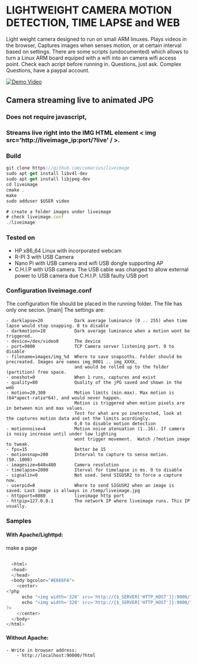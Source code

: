 # LIGHTWEIGHT CAMERA MOTION DETECTION, TIME LAPSE and WEB 

Light weight camera designed to run on small ARM linuxes. Plays videos in the browser, Captures images when
senses motion, or at certain interval based on settings. There are some scripts (undocumented) which allows to turn
a Linux ARM board equiped with a wifi into an camera wifi access point. Check each acript before running in.
Questions, just ask. Complex Questions, have a paypal account.

[![Demo Video](https://github.com/comarius/liveimage/blob/master/v4l2n.png?raw=true)](https://youtu.be/gebbErEJj1A)

## Camera streaming live to animated JPG 
### Does not require javascript, 
### Streams live right into the  IMG HTML element  &lt; img src='http://liveimage_ip:port/?live' / &gt;.

### Build

```javascript
git clone https://github.com/comarius/liveimage
sudo apt-get install libv4l-dev
sudo apt-get install libjpeg-dev
cd liveimage
cmake .
make
sudo adduser $USER video

# create a folder images under liveimage
# check liveimage.conf
./liveimage
```

### Tested on

  - HP x86_64 Linux with incorporated webcam
  - R-PI 3 with USB Camera
  - Nano Pi with USB camera and wifi USB dongle supporting AP
  - C.H.I.P with USB camera. The USB cable was changed to allow external power to USB camera due C.H.I.P. USB faulty USB port
  
### Configuration liveimage.conf
The configuration file should be placed in the running folder. The file has only one secion. [main]
The settings are:

    - darklapse=20            Dark average luminance (0 .. 255) when time lapse would stop snapping. 0 to disable
    - darkmotion=10           Dark average luminance when a motion wont be triggered.
    - device=/dev/video0      The device
    - port=9000               TCP Camera server listening port. 0 to disable
    - filename=images/img_%d  Where to save snapsoths. Folder should be precreated. Images are names img_0001 .. img_XXXX, 
                              and would be rolled up to the folder (partition) free space.
    - oneshot=0               When 1 runs, captures and exist
    - quality=80              Quality of the jPG saved and shown in the web
    - motion=20,300           Motion limits (min.max). Max motion is (64*apect-ratio*64), and would never happen. 
                              Motion is triggered when motion pixels are in between min and max values.
                              Test for what are yo ineterested, look at the captures motion data and set the limits acordingly.
                              0,0 to disable motion detection
    - motionnoise=4           Motion noise atenuation (1..16). If camera is noisy increase until under low lighting 
                              wont trigger movement.  Watch /?motion image to tweak.
    - fps=15                  Better be 15
    - motionsnap=200          Interval to capture to sense motion. (50..1000)
    - imagesize=640x480       Camera resolution 
    - timelapse=2000          Iterval for timelapse in ms. 0 to disable  
    - signalin=0              Not used. Send SIGUSR2 to force a capture now.
    - userpid=0               Where to send SIGUSR2 when an image is saved. Last image is allways in /temp/liveimage.jpg
    - httpport=8080           liveimage http port
    - httpip=127.0.0.1        The network IP where liveimage runs. This IP usually.
  
  
### Samples
  
  
#### With Apache/Lighttpd:

make a page
```javascript
  
  <html>
  <head>
  </head>
  <body bgcolor="#E6E6FA">
    <center>
<?php
      echo "<img width='320' src='http://{$_SERVER['HTTP_HOST']}:9000/?image' />";
      echo "<img width='320' src='http://{$_SERVER['HTTP_HOST']}:9000/?motion' /><hr />";
?>
    </center>
  </body>
</html>

```

#### Without Apache:
    - Write in browser address:
        - http://localhost:90000/?html
        
        
        

